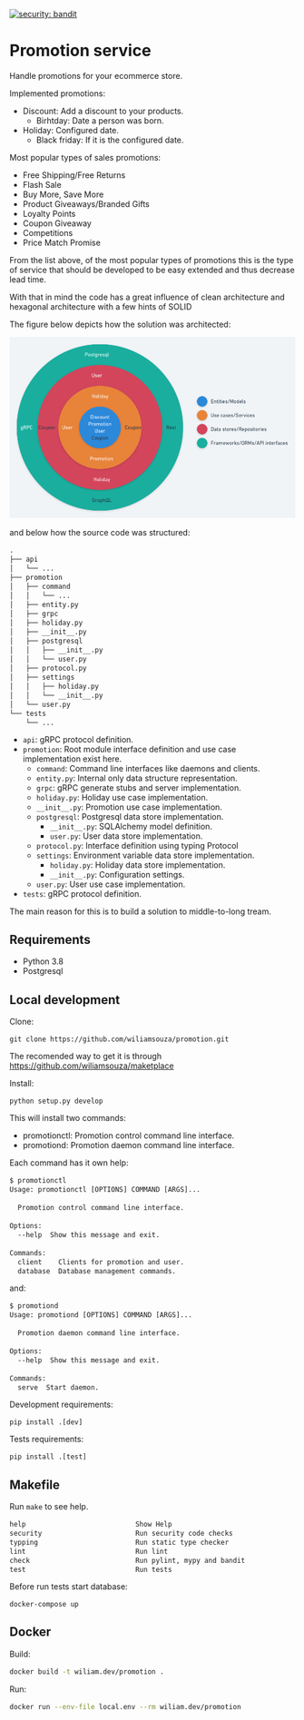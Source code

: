 [![security: bandit](https://img.shields.io/badge/security-bandit-yellow.svg)](https://github.com/PyCQA/bandit)

# Promotion service

Handle promotions for your ecommerce store.

Implemented promotions:

* Discount: Add a discount to your products.
  - Birhtday: Date a person was born.
* Holiday: Configured date.
  - Black friday: If it is the configured date.

Most popular types of sales promotions:

* Free Shipping/Free Returns
* Flash Sale
* Buy More, Save More
* Product Giveaways/Branded Gifts
* Loyalty Points
* Coupon Giveaway
* Competitions
* Price Match Promise

From the list above, of the most popular types of promotions this is the type of service
that should be developed to be easy extended and thus decrease lead time.

With that in mind the code has a great influence of clean architecture and
hexagonal architecture with a few hints of SOLID

The figure below depicts how the solution was architected:

[![Architecture](./docs/img/architecture.png)](./docs/img/architecture.png)

and below how the source code was structured:

```
.
├── api
│   └── ...
├── promotion
│   ├── command
│   │   └── ...
│   ├── entity.py
│   ├── grpc
│   ├── holiday.py
│   ├── __init__.py
│   ├── postgresql
│   │   ├── __init__.py
│   │   └── user.py
│   ├── protocol.py
│   ├── settings
│   │   ├── holiday.py
│   │   └── __init__.py
│   └── user.py
└── tests
    └── ...
```

* `api`: gRPC protocol definition.
* `promotion`: Root module interface definition and use case implementation exist here.
  * `command`: Command line interfaces like daemons and clients.
  * `entity.py`: Internal only data structure representation.
  * `grpc`: gRPC generate stubs and server implementation.
  * `holiday.py`: Holiday use case implementation.
  * `__init__.py`: Promotion use case implementation.
  * `postgresql`: Postgresql data store implementation.
    - `__init__.py`: SQLAlchemy model definition.
    - `user.py`: User data store implementation.
  * `protocol.py`: Interface definition using typing Protocol
  * `settings`: Environment variable data store implementation.
    - `holiday.py`: Holiday data store implementation.
    - `__init__.py`: Configuration settings.
  * `user.py`: User use case implementation.
* `tests`: gRPC protocol definition.

The main reason for this is to build a solution to middle-to-long tream.

## Requirements

* Python 3.8
* Postgresql

## Local development

Clone:
```
git clone https://github.com/wiliamsouza/promotion.git

```
The recomended way to get it is through https://github.com/wiliamsouza/maketplace

Install:
```
python setup.py develop
```
This will install two commands:

* promotionctl: Promotion control command line interface.
* promotiond: Promotion daemon command line interface.

Each command has it own help:
```
$ promotionctl 
Usage: promotionctl [OPTIONS] COMMAND [ARGS]...

  Promotion control command line interface.

Options:
  --help  Show this message and exit.

Commands:
  client    Clients for promotion and user.
  database  Database management commands.
```
and:

```
$ promotiond
Usage: promotiond [OPTIONS] COMMAND [ARGS]...

  Promotion daemon command line interface.

Options:
  --help  Show this message and exit.

Commands:
  serve  Start daemon.
```

Development requirements:

```
pip install .[dev]
```

Tests requirements:

```
pip install .[test]
```

## Makefile

Run `make` to see help.

```
help                           Show Help
security                       Run security code checks
typping                        Run static type checker
lint                           Run lint
check                          Run pylint, mypy and bandit
test                           Run tests
```

Before run tests start database:

```
docker-compose up
```

## Docker

Build:

```bash
docker build -t wiliam.dev/promotion .
```

Run:

```bash
docker run --env-file local.env --rm wiliam.dev/promotion
